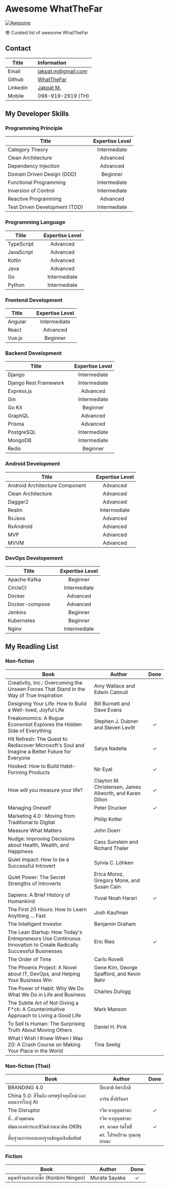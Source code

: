# Awesome WhatTheFar

[![Awesome](https://cdn.rawgit.com/sindresorhus/awesome/d7305f38d29fed78fa85652e3a63e154dd8e8829/media/badge.svg)](https://github.com/sindresorhus/awesome)

😎 Curated list of awesome WhatTheFar

## Contact

| Title    |     | Information                                       |
| -------- | --- | :------------------------------------------------ |
| Email    |     | jakpat.m@gmail.com                                |
| Github   |     | [WhatTheFar](https://github.com/WhatTheFar)       |
| Linkedin |     | [Jakpat M.](https://www.linkedin.com/in/jakpatm/) |
| Mobile   |     | 098-919-2919 (TH)                                 |

## My Developer Skills

### Programming Principle

| Title                         |     | Expertise Level |
| ----------------------------- | --- | :-------------: |
| Category Theory               |     |  Intermediate   |
| Clean Architecture            |     |    Advanced     |
| Dependency Injection          |     |    Advanced     |
| Domain Driven Design (DDD)    |     |    Beginner     |
| Functional Programming        |     |  Intermediate   |
| Inversion of Control          |     |  Intermediate   |
| Reactive Programming          |     |    Advanced     |
| Test Driven Development (TDD) |     |  Intermediate   |

### Programming Language

| Title      |     | Expertise Level |
| ---------- | --- | :-------------: |
| TypeScript |     |    Advanced     |
| JavaScript |     |    Advanced     |
| Kotlin     |     |    Advanced     |
| Java       |     |    Advanced     |
| Go         |     |  Intermediate   |
| Python     |     |  Intermediate   |

### Frontend Development

| Title   |     | Expertise Level |
| ------- | --- | :-------------: |
| Angular |     |  Intermediate   |
| React   |     |    Advanced     |
| Vue.js  |     |    Beginner     |

### Backend Development

| Title                 |     | Expertise Level |
| --------------------- | --- | :-------------: |
| Django                |     |  Intermediate   |
| Django Rest Framework |     |  Intermediate   |
| Express.js            |     |    Advanced     |
| Gin                   |     |  Intermediate   |
| Go Kit                |     |    Beginner     |
| GraphQL               |     |    Advanced     |
| Prisma                |     |    Advanced     |
| PostgreSQL            |     |  Intermediate   |
| MongoDB               |     |  Intermediate   |
| Redis                 |     |    Beginner     |

### Android Development

| Title                          |     | Expertise Level |
| ------------------------------ | --- | :-------------: |
| Android Architecture Component |     |    Advanced     |
| Clean Architecture             |     |    Advanced     |
| Dagger2                        |     |    Advanced     |
| Realm                          |     |  Intermediate   |
| RxJava                         |     |    Advanced     |
| RxAndroid                      |     |    Advanced     |
| MVP                            |     |    Advanced     |
| MVVM                           |     |    Advanced     |

### DevOps Developement

| Title          |     | Expertise Level |
| -------------- | --- | :-------------: |
| Apache Kafka   |     |    Beginner     |
| CircleCI       |     |  Intermediate   |
| Docker         |     |    Advanced     |
| Docker-compose |     |    Advanced     |
| Jenkins        |     |    Beginner     |
| Kubernetes     |     |    Beginner     |
| Nginx          |     |  Intermediate   |

## My Readling List

### Non-fiction

| Book                                                                                                            | Author                                                   | Done |
| --------------------------------------------------------------------------------------------------------------- | -------------------------------------------------------- | :--: |
| Creativity, Inc.: Overcoming the Unseen Forces That Stand in the Way of True Inspiration                        | Amy Wallace and Edwin Catmull                            |      |
| Designing Your Life: How to Build a Well-lived, Joyful Life                                                     | Bill Burnett and Dave Evans                              |      |
| Freakonomics: A Rogue Economist Explores the Hidden Side of Everything                                          | Stephen J. Dubner and Steven Levitt                      |  ✓   |
| Hit Refresh: The Quest to Rediscover Microsoft's Soul and Imagine a Better Future for Everyone                  | Satya Nadella                                            |  ✓   |
| Hooked: How to Build Habit-Forming Products                                                                     | Nir Eyal                                                 |  ✓   |
| How will you measure your life?                                                                                 | Clayton M. Christensen, James Allworth, and Karen Dillon |  ✓   |
| Managing Oneself                                                                                                | Peter Drucker                                            |  ✓   |
| Marketing 4.0 : Moving from Traditional to Digital                                                              | Philip Kotler                                            |      |
| Measure What Matters                                                                                            | John Doerr                                               |      |
| Nudge: Improving Decisions about Health, Wealth, and Happiness                                                  | Cass Sunstein and Richard Thaler                         |      |
| Quiet Impact: How to be a Successful Introvert                                                                  | Sylvia C. Löhken                                         |      |
| Quiet Power: The Secret Strengths of Introverts                                                                 | Erica Moroz, Gregory Mone, and Susan Cain                |      |
| Sapiens: A Brief History of Humankind                                                                           | Yuval Noah Harari                                        |  ✓   |
| The First 20 Hours: How to Learn Anything ... Fast                                                              | Josh Kaufman                                             |      |
| The Intelligent Investor                                                                                        | Benjamin Graham                                          |      |
| The Lean Startup: How Today's Entrepreneurs Use Continuous Innovation to Create Radically Successful Businesses | Eric Ries                                                |  ✓   |
| The Order of Time                                                                                               | Carlo Rovelli                                            |      |
| The Phoenix Project: A Novel about IT, DevOps, and Helping Your Business Win                                    | Gene Kim, George Spafford, and Kevin Behr                |      |
| The Power of Habit: Why We Do What We Do in Life and Business                                                   | Charles Duhigg                                           |      |
| The Subtle Art of Not Giving a F\*ck: A Counterintuitive Approach to Living a Good Life                         | Mark Manson                                              |      |
| To Sell Is Human: The Surprising Truth About Moving Others                                                      | Daniel H. Pink                                           |      |
| What I Wish I Knew When I Was 20: A Crash Course on Making Your Place in the World                              | Tina Seelig                                              |      |

### Non-fiction (Thai)

| Book                                                  | Author                  | Done |
| ----------------------------------------------------- | ----------------------- | :--: |
| BRANDiNG 4.0                                          | ปิยะชาติ อิศรภักดี      |      |
| China 5.0: สีจิ้นผิง เศรษฐกิจยุคใหม่ และแผนการใหญ่ AI | อาร์ม ตั้งนิรันดร       |      |
| The Disruptor                                         | รวิศ หาญอุตสาหะ         |  ✓   |
| ที่...หัวมุมถนน                                       | รวิศ หาญอุตสาหะ         |      |
| พัฒนาองค์กรและชีวิตด้วยแนวคิด OKRs                    | ดร. นภดล ร่มโพธิ์       |  ✓   |
| พื้นฐานการออกแบบฐานข้อมูลเขิงสัมพันธ์                 | ดร. โปรดปราน บุณยพุกกณะ |      |

### Fiction

| Book                                 | Author        | Done |
| ------------------------------------ | ------------- | :--: |
| มนุษย์ร้านสะดวกซื้อ (Konbini Ningen) | Murata Sayaka |  ✓   |
